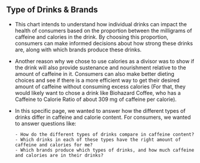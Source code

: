 ## Type of Drinks & Brands

- This chart intends to understand how individual drinks can impact the health of consumers based on the proportion between the milligrams of caffeine and calories in the drink. By choosing this proportion, consumers can make informed decisions about how strong these drinks are, along with which brands produce these drinks.

- Another reason why we chose to use calories as a divisor was to show if the drink will also provide sustenance and nourishment relative to the amount of caffeine in it. Consumers can also make better dieting choices and see if there is a more efficient way to get their desired amount of caffeine without consuming excess calories (For that, they would likely want to chose a drink like Biohazard Coffee, who has a Caffeine to Calorie Ratio of about 309 mg of caffeine per calorie).

- In this specific page, we wanted to answer how the different types of drinks differ in caffeine and calorie content. For consumers, we wanted to answer questions like:

      - How do the different types of drinks compare in caffeine content?
      - Which drinks in each of these types have the right amount of caffeine and calories for me?
      - Which brands produce which types of drinks, and how much caffeine and calories are in their drinks?



